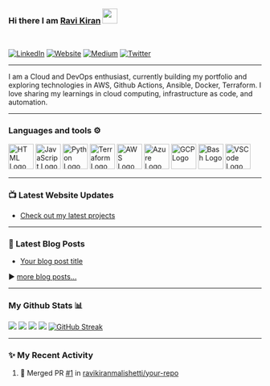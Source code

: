 ### Hi there I am [Ravi Kiran](https://ravikiranmalishetti.com) <img src="https://raw.githubusercontent.com/MartinHeinz/MartinHeinz/master/wave.gif" width="30px">
<br/>

[![LinkedIn](https://img.shields.io/badge/linkedin-%230077B5.svg?style=for-the-badge&logo=linkedin&logoColor=white)](https://linkedin.com/in/ravikiranmalishetti)
[![Website](https://img.shields.io/badge/Website-%2312100E.svg?style=for-the-badge&logo=github&logoColor=white)](https://ravikiranmalishetti.com) 
[![Medium](https://img.shields.io/badge/Medium-%23000000.svg?style=for-the-badge&logo=medium&logoColor=white)](https://medium.com/@malishettiravikiran)
[![Twitter](https://img.shields.io/badge/Twitter-%231DA1F2.svg?style=for-the-badge&logo=Twitter&logoColor=white)](https://x.com/Ravi_Kiran03)

---

I am a Cloud and DevOps enthusiast, currently building my portfolio and exploring technologies in AWS, Github Actions, Ansible, Docker, Terraform. I love sharing my learnings in cloud computing, infrastructure as code, and automation.

---

### Languages and tools ⚙️
<!-- For more icons please follow  https://github.com/MikeCodesDotNET/ColoredBadges -->
<p>
<img src="https://www.svgrepo.com/show/303205/html-5-logo.svg" alt="HTML Logo" width="50" height="50"/> <img src="https://cdn.worldvectorlogo.com/logos/logo-javascript.svg" alt="JavaScript Logo" width="50" height="50"/> <img src="https://cdn.worldvectorlogo.com/logos/python-5.svg" alt="Python Logo" width="50" height="50"/> <img src="https://user-images.githubusercontent.com/25181517/183345121-36788a6e-5462-424a-be67-af1ebeda79a2.png" alt="Terraform Logo" width="50" height="50"/> <img src="https://cdn.worldvectorlogo.com/logos/aws-2.svg" alt="AWS Logo" width="50" height="50"/> <img src="https://cdn.worldvectorlogo.com/logos/azure-1.svg" alt="Azure Logo" width="50" height="50"/> <img src="https://user-images.githubusercontent.com/25181517/183911547-990692bc-8411-4878-99a0-43506cdb69cf.png" alt="GCP Logo" width="50" height="50"/> <img src="https://cdn.worldvectorlogo.com/logos/bash-1.svg" alt="Bash Logo" width="50" height="50"/> <img src="https://cdn.worldvectorlogo.com/logos/visual-studio-code-1.svg" alt="VSCode Logo" width="50" height="50"/>
</p>

---

### 📺 Latest Website Updates

<!-- WEBSITE-UPDATE-LIST:START -->
- [Check out my latest projects](https://ravikiranmalishetti.com)
<!-- WEBSITE-UPDATE-LIST:END -->

---

### 📕 Latest Blog Posts
<!-- BLOG-POST-LIST:START -->
- [Your blog post title](https://blog.ravikiranmalishetti.com/your-post-link)
<!-- BLOG-POST-LIST:END -->
▶️ [more blog posts...](https://blog.ravikiranmalishetti.com)

---

### My Github Stats 📊

[![](https://raw.githubusercontent.com/ravikiranmalishetti/ravikiranmalishetti/master/profile-summary-card-output/github_dark/0-profile-details.svg)](https://github.com/vn7n24fzkq/github-profile-summary-cards)
[![](https://raw.githubusercontent.com/ravikiranmalishetti/ravikiranmalishetti/master/profile-summary-card-output/github_dark/1-repos-per-language.svg)](https://github.com/vn7n24fzkq/github-profile-summary-cards)
[![](https://raw.githubusercontent.com/ravikiranmalishetti/ravikiranmalishetti/master/profile-summary-card-output/github_dark/2-most-commit-language.svg)](https://github.com/vn7n24fzkq/github-profile-summary-cards)
[![](https://raw.githubusercontent.com/ravikiranmalishetti/ravikiranmalishetti/master/profile-summary-card-output/github_dark/3-stats.svg)](https://github.com/vn7n24fzkq/github-profile-summary-cards)
[![GitHub Streak](https://streak-stats.demolab.com/?user=ravikiranmalishetti&theme=ads-juicy-fresh)](https://git.io/streak-stats)

---

### ✨ My Recent Activity
<!--START_SECTION:activity-->
1. 🎉 Merged PR [#1](https://github.com/ravikiranmalishetti/your-repo/pull/1) in [ravikiranmalishetti/your-repo](https://github.com/ravikiranmalishetti/your-repo)
<!--END_SECTION:activity-->

<br/>
